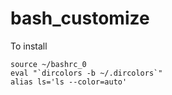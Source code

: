 # bash_customize
To install
```
source ~/bashrc_0
eval "`dircolors -b ~/.dircolors`"
alias ls='ls --color=auto'

```
